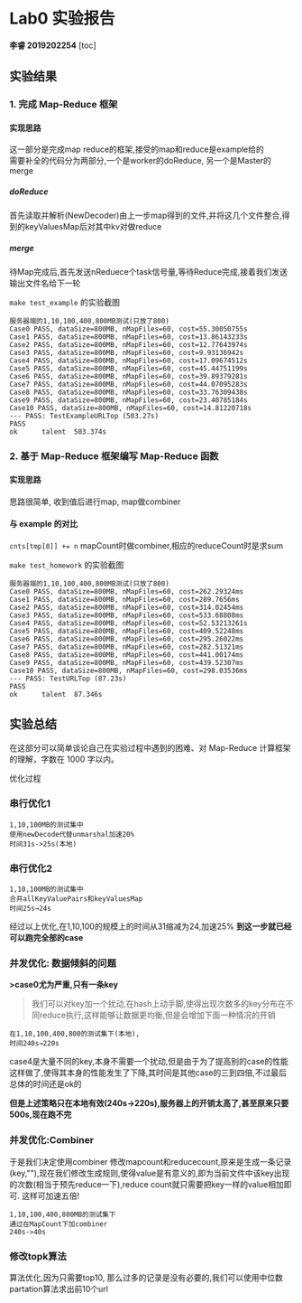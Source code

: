 # Lab0 实验报告
**李睿 2019202254**
[toc]
## 实验结果

### 1. 完成 Map-Reduce 框架

#### 实现思路
这一部分是完成map reduce的框架,接受的map和reduce是example给的  
需要补全的代码分为两部分,一个是worker的doReduce, 另一个是Master的merge

##### doReduce
首先读取并解析(NewDecoder)由上一步map得到的文件,并将这几个文件整合,得到的keyValuesMap后对其中kv对做reduce
##### merge
待Map完成后,首先发送nReduece个task信号量,等待Reduce完成,接着我们发送输出文件名给下一轮  

`make test_example` 的实验截图
```
服务器端的1,10,100,400,800MB测试(只放了800)
Case0 PASS, dataSize=800MB, nMapFiles=60, cost=55.30050755s
Case1 PASS, dataSize=800MB, nMapFiles=60, cost=13.86143233s
Case2 PASS, dataSize=800MB, nMapFiles=60, cost=12.77643974s
Case3 PASS, dataSize=800MB, nMapFiles=60, cost=9.93136942s
Case4 PASS, dataSize=800MB, nMapFiles=60, cost=17.09674512s
Case5 PASS, dataSize=800MB, nMapFiles=60, cost=45.44751199s
Case6 PASS, dataSize=800MB, nMapFiles=60, cost=39.89379281s
Case7 PASS, dataSize=800MB, nMapFiles=60, cost=44.07095283s
Case8 PASS, dataSize=800MB, nMapFiles=60, cost=33.76309438s
Case9 PASS, dataSize=800MB, nMapFiles=60, cost=23.40785184s
Case10 PASS, dataSize=800MB, nMapFiles=60, cost=14.81220718s
--- PASS: TestExampleURLTop (503.27s)
PASS
ok      talent  503.374s
```
### 2. 基于 Map-Reduce 框架编写 Map-Reduce 函数

#### 实现思路
思路很简单, 收到值后进行map, map做combiner
#### 与 example 的对比
`cnts[tmp[0]] += n`
mapCount时做combiner,相应的reduceCount时是求sum

`make test_homework` 的实验截图
```
服务器端的1,10,100,400,800MB测试(只放了800)
Case0 PASS, dataSize=800MB, nMapFiles=60, cost=262.29324ms
Case1 PASS, dataSize=800MB, nMapFiles=60, cost=289.7656ms
Case2 PASS, dataSize=800MB, nMapFiles=60, cost=314.02454ms
Case3 PASS, dataSize=800MB, nMapFiles=60, cost=533.68808ms
Case4 PASS, dataSize=800MB, nMapFiles=60, cost=52.53213261s
Case5 PASS, dataSize=800MB, nMapFiles=60, cost=409.52248ms
Case6 PASS, dataSize=800MB, nMapFiles=60, cost=295.26022ms
Case7 PASS, dataSize=800MB, nMapFiles=60, cost=282.51321ms
Case8 PASS, dataSize=800MB, nMapFiles=60, cost=441.00174ms
Case9 PASS, dataSize=800MB, nMapFiles=60, cost=439.52307ms
Case10 PASS, dataSize=800MB, nMapFiles=60, cost=298.03536ms
--- PASS: TestURLTop (87.23s)
PASS
ok      talent  87.346s
```
## 实验总结

在这部分可以简单谈论自己在实验过程中遇到的困难、对 Map-Reduce 计算框架的理解，字数在 1000 字以内。

优化过程
### 串行优化1
```
1,10,100MB的测试集中
使用newDecode代替unmarshal加速20%
时间31s->25s(本地)
```
### 串行优化2
```
1,10,100MB的测试集中
合并allKeyValuePairs和keyValuesMap
时间25s→24s
```
经过以上优化,在1,10,100的规模上的时间从31缩减为24,加速25%
**到这一步就已经可以跑完全部的case**

### 并发优化: 数据倾斜的问题
**>case0尤为严重,只有一条key**
> 我们可以对key加一个扰动,在hash上动手脚,使得出现次数多的key分布在不同reduce执行,这样能够让数据更均衡,但是会增加下面一种情况的开销
```
在1,10,100,400,800的测试集下(本地),
时间240s→220s
```
case4是大量不同的key,本身不需要一个扰动,但是由于为了提高别的case的性能这样做了,使得其本身的性能发生了下降,其时间是其他case的三到四倍,不过最后总体的时间还是ok的  

**但是上述策略只在本地有效(240s->220s),服务器上的开销太高了,甚至原来只要500s,现在跑不完**

### 并发优化:Combiner
于是我们决定使用combiner
修改mapcount和reducecount,原来是生成一条记录(key,""),现在我们修改生成规则,使得value是有意义的,即为当前文件中该key出现的次数(相当于预先reduce一下),reduce count就只需要把key一样的value相加即可.
这样可加速五倍!
```
1,10,100,400,800MB的测试集下
通过在MapCount下加combiner
240s->40s
```
### 修改topk算法
算法优化,因为只需要top10, 那么过多的记录是没有必要的,我们可以使用中位数partation算法求出前10个url